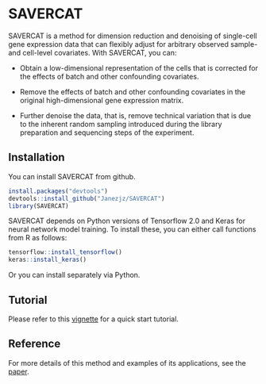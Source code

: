 # SAVERCAT

SAVERCAT is a method for dimension reduction and denoising of single-cell gene expression data that can flexibly adjust for arbitrary observed sample- and cell-level covariates. With SAVERCAT, you can:

* Obtain a low-dimensional representation of the cells that is corrected for the effects of batch and other confounding covariates.

* Remove the effects of batch and other confounding covariates in the original high-dimensional gene expression matrix.

* Further denoise the data, that is, remove technical variation that is due to the inherent random sampling introduced during the library preparation and sequencing steps of the experiment.

## Installation

You can install SAVERCAT from github.

```R
install.packages("devtools")
devtools::install_github("Janezjz/SAVERCAT")
library(SAVERCAT)
```

SAVERCAT depends on Python versions of Tensorflow 2.0 and Keras for neural network model training. To install these, you can either call functions from R as follows:

```R
tensorflow::install_tensorflow()
keras::install_keras()
```

Or you can install separately via Python.

## Tutorial
Please refer to this [vignette](http://htmlpreview.github.io/?https://github.com/Janezjz/SAVERCAT/master/docs/savercat_tutorial.html) for a quick start tutorial.

## Reference
For more details of this method and examples of its applications, see the [paper](https://www.biorxiv.org/content/10.1101/2020.08.03.234765v1).
